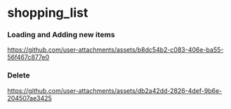 # shopping_list

### Loading and Adding new items
https://github.com/user-attachments/assets/b8dc54b2-c083-406e-ba55-56f467c877e0


### Delete
https://github.com/user-attachments/assets/db2a42dd-2826-4def-9b6e-204507ae3425


